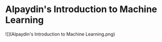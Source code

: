 # Alpaydin's Introduction to Machine Learning

![](Alpaydin's Introduction to Machine Learning.png)
